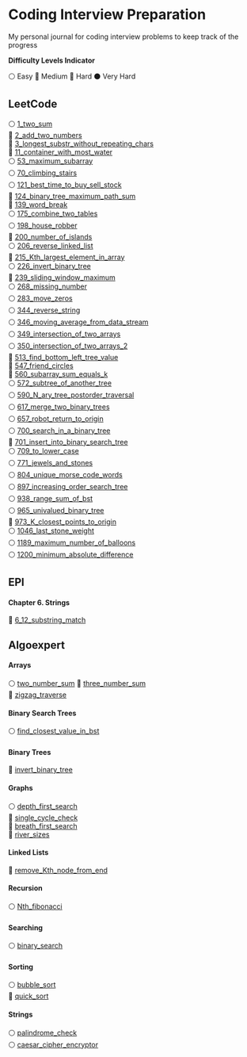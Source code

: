 # Coding Interview Preparation
My personal journal for coding interview problems to keep track of the progress

__Difficulty Levels Indicator__
 
 :white_circle: Easy
 :large_blue_circle: Medium
 :red_circle: Hard
 :black_circle: Very Hard

## LeetCode
:white_circle: [1_two_sum](leetcode/1_two_sum.cpp)  
:large_blue_circle: [2_add_two_numbers](leetcode/2_add_two_numbers.cpp)  
:large_blue_circle: [3_longest_substr_without_repeating_chars](leetcode/3_longest_substr_without_repeating_chars.cpp)  
:large_blue_circle: [11_container_with_most_water](leetcode/11_container_with_most_water.cpp)  
:white_circle: [53_maximum_subarray](leetcode/53_maximum_subarray.cpp)  
:white_circle: [70_climbing_stairs](leetcode/70_climbing_stairs.cpp)  
:white_circle: [121_best_time_to_buy_sell_stock](leetcode/121_best_time_to_buy_sell_stock.cpp)  
:red_circle: [124_binary_tree_maximum_path_sum](leetcode/124_binary_tree_maximum_path_sum.cpp)  
:large_blue_circle: [139_word_break](leetcode/139_word_break.cpp)  
:white_circle: [175_combine_two_tables](leetcode/175_combine_two_tables.cpp)  
:white_circle: [198_house_robber](leetcode/198_house_robber.cpp)  
:large_blue_circle: [200_number_of_islands](leetcode/200_number_of_islands.cpp)  
:white_circle: [206_reverse_linked_list](leetcode/206_reverse_linked_list.cpp)  
:large_blue_circle: [215_Kth_largest_element_in_array](leetcode/215_Kth_largest_element_in_array.cpp)  
:white_circle: [226_invert_binary_tree](leetcode/226_invert_binary_tree.cpp)  
:red_circle: [239_sliding_window_maximum](leetcode/239_sliding_window_maximum.cpp)  
:white_circle: [268_missing_number](leetcode/268_missing_number.cpp)  
:white_circle: [283_move_zeros](leetcode/283_move_zeros.cpp)  
:white_circle: [344_reverse_string](leetcode/344_reverse_string.cpp)  
:white_circle: [346_moving_average_from_data_stream](leetcode/346_moving_average_from_data_stream.cpp)  
:white_circle: [349_intersection_of_two_arrays](leetcode/349_intersection_of_two_arrays.cpp)  
:white_circle: [350_intersection_of_two_arrays_2](leetcode/350_intersection_of_two_arrays_2.cpp)  
:large_blue_circle: [513_find_bottom_left_tree_value](leetcode/513_find_bottom_left_tree_value.cpp)  
:large_blue_circle: [547_friend_circles](leetcode/547_friend_circles.cpp)  
:large_blue_circle: [560_subarray_sum_equals_k](leetcode/560_subarray_sum_equals_k.cpp)  
:white_circle: [572_subtree_of_another_tree](leetcode/572_subtree_of_another_tree.cpp)  
:white_circle: [590_N_ary_tree_postorder_traversal](leetcode/590_N_ary_tree_postorder_traversal.cpp)  
:white_circle: [617_merge_two_binary_trees](leetcode/617_merge_two_binary_trees.cpp)  
:white_circle: [657_robot_return_to_origin](leetcode/657_robot_return_to_origin.cpp)  
:white_circle: [700_search_in_a_binary_tree](leetcode/700_search_in_a_binary_tree.cpp)  
:large_blue_circle: [701_insert_into_binary_search_tree](leetcode/701_insert_into_binary_search_tree.cpp)  
:white_circle: [709_to_lower_case](leetcode/709_to_lower_case.cpp)  
:white_circle: [771_jewels_and_stones](leetcode/771_jewels_and_stones.cpp)  
:white_circle: [804_unique_morse_code_words](leetcode/804_unique_morse_code_words.cpp)  
:white_circle: [897_increasing_order_search_tree](leetcode/897_increasing_order_search_tree.cpp)  
:white_circle: [938_range_sum_of_bst](leetcode/938_range_sum_of_bst.cpp)  
:white_circle: [965_univalued_binary_tree](leetcode/965_univalued_binary_tree.cpp)  
:large_blue_circle: [973_K_closest_points_to_origin](leetcode/973_K_closest_points_to_origin.cpp)  
:white_circle: [1046_last_stone_weight](leetcode/1046_last_stone_weight.cpp)  
:white_circle: [1189_maximum_number_of_balloons](leetcode/1189_maximum_number_of_balloons.cpp)  
:white_circle: [1200_minimum_absolute_difference](leetcode/1200_minimum_absolute_difference.cpp)  

## EPI
#### Chapter 6. Strings
:large_blue_circle: [6_12_substring_match](epi/6_12_substring_match.cpp)  

## Algoexpert

#### Arrays
:white_circle: [two_number_sum](algoexpert/two_number_sum.cpp) 
:large_blue_circle: [three_number_sum](algoexpert/three_number_sum.cpp)  
:red_circle: [zigzag_traverse](algoexpert/zigzag_traverse.cpp)  

#### Binary Search Trees
:white_circle: [find_closest_value_in_bst](algoexpert/find_closest_value_in_bst.cpp)  

#### Binary Trees
:large_blue_circle: [invert_binary_tree](algoexpert/invert_binary_tree.cpp)  

#### Graphs
:white_circle: [depth_first_search](algoexpert/depth_first_search.cpp)  
:large_blue_circle: [single_cycle_check](algoexpert/single_cycle_check.cpp)  
:large_blue_circle: [breath_first_search](algoexpert/breath_first_search.cpp)  
:large_blue_circle: [river_sizes](algoexpert/river_sizes.cpp)  

#### Linked Lists
:large_blue_circle: [remove_Kth_node_from_end](algoexpert/remove_Kth_node_from_end.cpp)  

#### Recursion
:white_circle: [Nth_fibonacci](algoexpert/Nth_fibonacci.cpp)  

#### Searching
:white_circle: [binary_search](algoexpert/binary_search.cpp)  

#### Sorting
:white_circle: [bubble_sort](algoexpert/bubble_sort.cpp)  
:large_blue_circle: [quick_sort](algoexpert/quick_sort.cpp)  

#### Strings
:white_circle: [palindrome_check](algoexpert/palindrome_check.cpp)  
:white_circle: [caesar_cipher_encryptor](algoexpert/caesar_cipher_encryptor.cpp)  